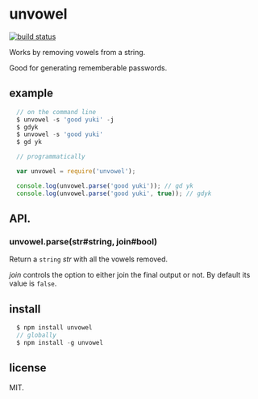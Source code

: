 # unvowel

[![build status](https://secure.travis-ci.org/lestoni/unvowel.png)](http://travis-ci.org/lestoni/unvowel)

Works by removing vowels from a string.

Good for generating rememberable passwords.


## example

```javascript
  // on the command line
  $ unvowel -s 'good yuki' -j
  $ gdyk
  $ unvowel -s 'good yuki'
  $ gd yk
```

```javascript
  // programmatically

  var unvowel = require('unvowel');

  console.log(unvowel.parse('good yuki')); // gd yk
  console.log(unvowel.parse('good yuki', true)); // gdyk
```

## API.

### unvowel.parse(str#string, join#bool)

Return a `string` _str_ with all the vowels removed.

_join_ controls the option to either join the final output or not. By default
its value is `false`.

## install

```javascript
  $ npm install unvowel
  // globally
  $ npm install -g unvowel
```

## license

MIT.
